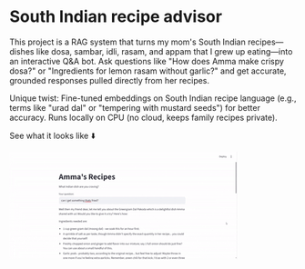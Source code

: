 # South Indian recipe advisor
This project is a RAG system that turns my mom's South Indian recipes—dishes like dosa, sambar, idli, rasam, and appam that I grew up eating—into an interactive Q&A bot. Ask questions like "How does Amma make crispy dosa?" or "Ingredients for lemon rasam without garlic?" and get accurate, grounded responses pulled directly from her recipes.

Unique twist: Fine-tuned embeddings on South Indian recipe language (e.g., terms like "urad dal" or "tempering with mustard seeds") for better accuracy. Runs locally on CPU (no cloud, keeps family recipes private).

See what it looks like ⬇️

![](test.gif)
